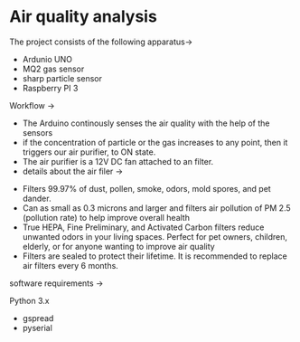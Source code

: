 # Air quality analysis

The project consists of the following apparatus->
- Ardunio UNO
- MQ2 gas sensor
- sharp particle sensor
- Raspberry PI 3

Workflow ->

- The Arduino continously senses the air quality with the help of the sensors 
- if the concentration of particle or the gas increases to any point, then it triggers our air purifier, to ON state.
- The air purifier is a 12V DC fan attached to an filter.
- details about the air filer -> 

* Filters 99.97% of dust, pollen, smoke, odors, mold spores, and pet dander.
* Can as small as 0.3 microns and larger and filters air pollution of PM 2.5 (pollution rate) to help improve overall health
* True HEPA, Fine Preliminary, and Activated Carbon filters reduce unwanted odors in your living spaces. Perfect for pet owners, children,  elderly, or for anyone wanting to improve air quality
* Filters are sealed to protect their lifetime. It is recommended to replace air filters every 6 months. 

software requirements -> 

Python 3.x
- gspread
- pyserial
